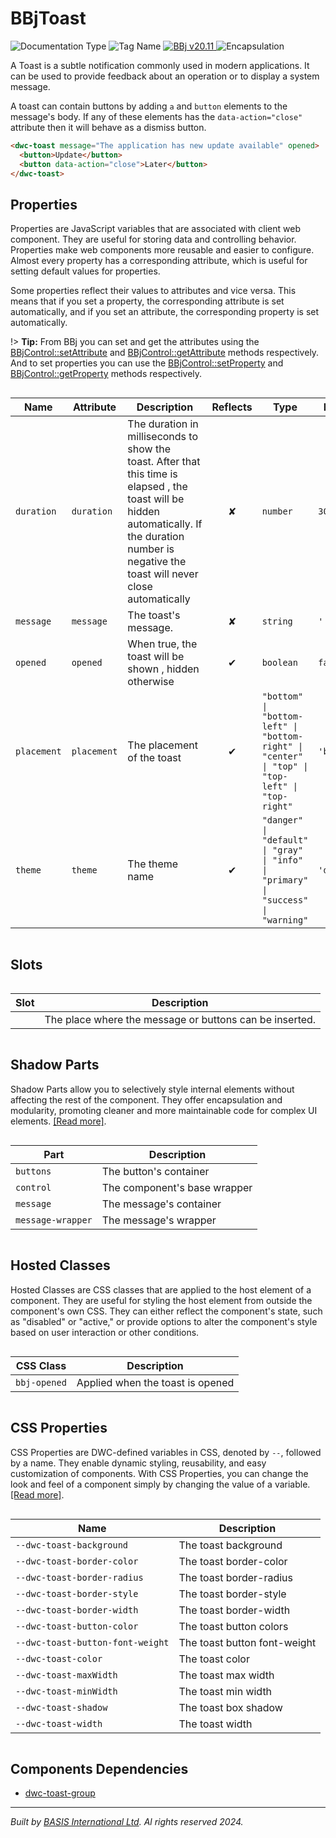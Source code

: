 # BBjToast
![Documentation Type](https://img.shields.io/badge/Documentation-dwc-%23006aff) ![Tag Name](https://img.shields.io/badge/Component-dwc--toast-%23006aff) <a href="https://bbj-plugins.github.io/BBjToast/#/" title="The BBj Widget Name">
      <img src="https://img.shields.io/badge/Widget-BBjToast &#8599;-%23006aff" alt="BBj v20.11" />
    </a> ![Encapsulation](https://img.shields.io/badge/Encapsulation-shadow-%23006aff)

A Toast is a subtle notification commonly used in modern applications.
It can be used to provide feedback about an operation or to display a system message.

A toast can contain buttons by adding `a` and `button` elements to the message's body. If
any of these elements has the `data-action="close"` attribute then it will behave as a dismiss button.

```html
<dwc-toast message="The application has new update available" opened>
  <button>Update</button>
  <button data-action="close">Later</button>
</dwc-toast>
```


## Properties 


Properties are JavaScript variables that are associated with client web component.
They are useful for storing data and controlling behavior. Properties make web components more reusable and easier to configure.
Almost every property has a corresponding attribute, which is useful for setting default values for properties.

Some properties reflect their values to attributes and vice versa. This means that if you set a property, the corresponding attribute is set automatically, and if you set an attribute, the corresponding property is set automatically.

!> **Tip:** From BBj you can set and get the attributes using the [BBjControl::setAttribute](https://documentation.basis.cloud/BASISHelp/WebHelp/bbjobjects/SysGui/bbjcontrol/BBjControl_setAttribute.htm)
and [BBjControl::getAttribute](https://documentation.basis.cloud/BASISHelp/WebHelp/bbjobjects/SysGui/bbjcontrol/BBjControl_getAttribute.htm) methods respectively.
And to set properties you can use the [BBjControl::setProperty](https://documentation.basis.cloud/BASISHelp/WebHelp/bbjobjects/SysGui/bbjcontrol/BBjControl_setProperty.htm) and [BBjControl::getProperty](https://documentation.basis.cloud/BASISHelp/WebHelp/bbjobjects/SysGui/bbjcontrol/BBjControl_getProperty.htm) methods respectively.
<div style="overflow-x: auto;">

| Name          | Attribute     | Description                                                                                                                                                                                                     | Reflects | Type                                                                                              | Default       |
| ------------- | ------------- | --------------------------------------------------------------------------------------------------------------------------------------------------------------------------------------------------------------- | :------: | ------------------------------------------------------------------------------------------------- | ------------- |
| ``duration``  | ``duration``  | The duration in milliseconds to show the toast.&nbsp;After that this time is elapsed , the toast will be hidden automatically.&nbsp;If the duration number is negative the toast will never close automatically | &#x2718; | ``number``                                                                                        | ``3000``      |
| ``message``   | ``message``   | The toast's message.                                                                                                                                                                                            | &#x2718; | ``string``                                                                                        | ``''``        |
| ``opened``    | ``opened``    | When true, the toast will be shown , hidden otherwise                                                                                                                                                           | &#x2714; | ``boolean``                                                                                       | ``false``     |
| ``placement`` | ``placement`` | The placement of the toast                                                                                                                                                                                      | &#x2714; | ``"bottom" \| "bottom-left" \| "bottom-right" \| "center" \| "top" \| "top-left" \| "top-right"`` | ``'bottom'``  |
| ``theme``     | ``theme``     | The theme name                                                                                                                                                                                                  | &#x2714; | ``"danger" \| "default" \| "gray" \| "info" \| "primary" \| "success" \| "warning"``              | ``'default'`` |


</div>

## Slots

<div style="overflow-x: auto;">

| Slot  | Description                                             |
| ----- | ------------------------------------------------------- |
|       | The place where the message or buttons can be inserted. |


</div>

## Shadow Parts


Shadow Parts allow you to selectively style internal elements without affecting the rest of the component.
They offer encapsulation and modularity, promoting cleaner and more maintainable code for complex UI elements. [[Read more]](theme-engine/css-shadow-parts).
<div style="overflow-x: auto;">

| Part                | Description                  |
| ------------------- | ---------------------------- |
| ``buttons``         | The button's container       |
| ``control``         | The component's base wrapper |
| ``message``         | The message's container      |
| ``message-wrapper`` | The message's wrapper        |


</div>

## Hosted Classes


Hosted Classes are CSS classes that are applied to the host element of a component. They are useful for styling the host element from outside the component's own CSS.
They can either reflect the component's state, such as "disabled" or "active," or provide options to alter the component's style based on user interaction or other conditions.
<div style="overflow-x: auto;">

| CSS Class      | Description                      |
| -------------- | -------------------------------- |
| ``bbj-opened`` | Applied when the toast is opened |


</div>

## CSS Properties


CSS Properties are DWC-defined variables in CSS, denoted by `--`, followed by a name.
They enable dynamic styling, reusability, and easy customization of components.
With CSS Properties, you can change the look and feel of a component simply by changing the value of a variable.
[[Read more]](theme-engine/css-variables).
<div style="overflow-x: auto;">

| Name                               | Description                  |
| ---------------------------------- | ---------------------------- |
| ``--dwc-toast-background``         | The toast background         |
| ``--dwc-toast-border-color``       | The toast border-color       |
| ``--dwc-toast-border-radius``      | The toast border-radius      |
| ``--dwc-toast-border-style``       | The toast border-style       |
| ``--dwc-toast-border-width``       | The toast border-width       |
| ``--dwc-toast-button-color``       | The toast button colors      |
| ``--dwc-toast-button-font-weight`` | The toast button font-weight |
| ``--dwc-toast-color``              | The toast color              |
| ``--dwc-toast-maxWidth``           | The toast max width          |
| ``--dwc-toast-minWidth``           | The toast min width          |
| ``--dwc-toast-shadow``             | The toast box shadow         |
| ``--dwc-toast-width``              | The toast width              |


</div>

## Components Dependencies

- [dwc-toast-group](web-components/dwc-toast-group.md)


----------------------------------------------
*Built by [BASIS International Ltd](https://www.basis.cloud/). Al rights reserved 2024.*
